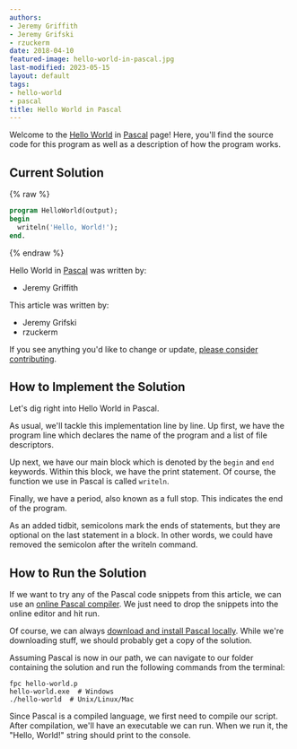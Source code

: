 ```yaml
---
authors:
- Jeremy Griffith
- Jeremy Grifski
- rzuckerm
date: 2018-04-10
featured-image: hello-world-in-pascal.jpg
last-modified: 2023-05-15
layout: default
tags:
- hello-world
- pascal
title: Hello World in Pascal
---
```


Welcome to the [Hello World](https://sampleprograms.io/projects/hello-world) in [Pascal](https://sampleprograms.io/languages/pascal) page! Here, you'll find the source code for this program as well as a description of how the program works.

## Current Solution

{% raw %}

```pascal
program HelloWorld(output);
begin
  writeln('Hello, World!');
end.

```

{% endraw %}

Hello World in [Pascal](https://sampleprograms.io/languages/pascal) was written by:

- Jeremy Griffith

This article was written by:

- Jeremy Grifski
- rzuckerm

If you see anything you'd like to change or update, [please consider contributing](https://github.com/TheRenegadeCoder/sample-programs).

## How to Implement the Solution

Let's dig right into Hello World in Pascal.

As usual, we'll tackle this implementation line by line. Up
first, we have the program line which declares the name of
the program and a list of file descriptors.

Up next, we have our main block which is denoted by the `begin`
and `end` keywords. Within this block, we have the print statement.
Of course, the function we use in Pascal is called `writeln`.

Finally, we have a period, also known as a full stop. This
indicates the end of the program.

As an added tidbit, semicolons mark the ends of statements, but 
they are optional on the last statement in a block. In other words, 
we could have removed the semicolon after the writeln command.


## How to Run the Solution

If we want to try any of the Pascal code snippets from this article, 
we can use an [online Pascal compiler][1]. We just need to drop the snippets 
into the online editor and hit run.

Of course, we can always [download and install Pascal locally][2]. While 
we're downloading stuff, we should probably get a copy of the solution.

Assuming Pascal is now in our path, we can navigate to our folder 
containing the solution and run the following commands from the terminal:

```shell
fpc hello-world.p
hello-world.exe  # Windows
./hello-world  # Unix/Linux/Mac
```

Since Pascal is a compiled language, we first need to compile our script. 
After compilation, we'll have an executable we can run. When we run it, the 
"Hello, World!" string should print to the console.

[1]: https://www.onlinegdb.com/online_pascal_compiler
[2]: https://www.freepascal.org/download.html
